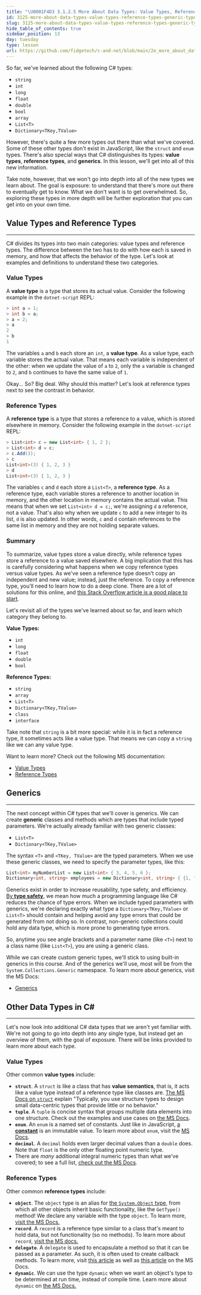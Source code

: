 ```yaml
---
title: "\U0001F4D3 3.1.2.5 More About Data Types: Value Types, Reference Types, Generic Types, and More"
id: 3125-more-about-data-types-value-types-reference-types-generic-types-and-more
slug: 3125-more-about-data-types-value-types-reference-types-generic-types-and-more
hide_table_of_contents: true
sidebar_position: 13
day: tuesday
type: lesson
url: https://github.com/fidgetech/c-and-net/blob/main/2e_more_about_data_types_value_reference_generic.md
---
```


So far, we've learned about the following C# types:

* `string`
* `int`
* `long`
* `float`
* `double`
* `bool`
* `array`
* `List<T>`
* `Dictionary<TKey,TValue>`

However, there's quite a few more types out there than what we've covered. Some of these other types don't exist in JavaScript, like the `struct` and `enum` types. There's also special ways that C# distinguishes its types: **value types**, **reference types**, and **generics**. In this lesson, we'll get into all of this new information.

Take note, however, that we won't go into depth into all of the new types we learn about. The goal is exposure: to understand that there's more out there to eventually get to know. What we don't want is to get overwhelmed. So, exploring these types in more depth will be further exploration that you can get into on your own time. 

## Value Types and Reference Types
---

C# divides its types into two main categories: value types and reference types. The difference between the two has to do with how each is saved in memory, and how that affects the behavior of the type. Let's look at examples and definitions to understand these two categories. 

### Value Types

A **value type** is a type that stores its actual value. Consider the following example in the `dotnet-script` REPL:

```csharp
> int a = 1;
> int b = a;
> a = 2;
> a
2
> b
1
```

The variables `a` and `b` each store an `int`, a **value type**. As a value type, each variable stores the actual value. That means each variable is independent of the other: when we update the value of `a` to `2`, only the `a` variable is changed to `2`, and `b` continues to have the same value of `1`.

Okay... So? Big deal. Why should this matter? Let's look at reference types next to see the contrast in behavior.

### Reference Types

A **reference type** is a type that stores a reference to a value, which is stored elsewhere in memory. Consider the following example in the `dotnet-script` REPL:

```csharp
> List<int> c = new List<int> { 1, 2 };
> List<int> d = c;
> c.Add(3);
> c
List<int>(3) { 1, 2, 3 }
> d
List<int>(3) { 1, 2, 3 }
```

The variables `c` and `d` each store a `List<T>`, a **reference type**. As a reference type, each variable stores a reference to another location in memory, and the other location in memory contains the actual value. This means that when we set `List<int> d = c;`, we're assigning `d` a reference, not a value. That's also why when we update `c` to add a new integer to its list, `d` is also updated. In other words, `c` and `d` contain references to the same list in memory and they are not holding separate values.

### Summary

To summarize, value types store a value directly, while reference types store a reference to a value saved elsewhere. A big implication that this has is carefully considering what happens when we copy reference types versus value types. As we've seen a reference type doesn't copy an independent and new value; instead, just the reference. To copy a reference type, you'll need to learn how to do a deep clone. There are a lot of solutions for this online, and [this Stack Overflow article is a good place to start](https://stackoverflow.com/questions/78536/deep-cloning-objects).

Let's revisit all of the types we've learned about so far, and learn which category they belong to.

**Value Types:**

* `int`
* `long`
* `float`
* `double`
* `bool`

**Reference Types:**

* `string`
* `array`
* `List<T>`
* `Dictionary<TKey,TValue>`
* `class`
* `interface`

Take note that `string` is a bit more special: while it is in fact a reference type, it sometimes acts like a value type. That means we can copy a `string` like we can any value type.

Want to learn more? Check out the following MS documentation:

* [Value Types](https://learn.microsoft.com/en-us/dotnet/csharp/language-reference/builtin-types/value-types)
* [Reference Types](https://learn.microsoft.com/en-us/dotnet/csharp/language-reference/keywords/reference-types)

## Generics
---

The next concept within C# types that we'll cover is generics. We can create **generic** classes and methods which are types that include typed parameters. We're actually already familiar with two generic classes:

* `List<T>`
* `Dictionary<TKey,TValue>`

The syntax `<T>` and `<TKey, TValue>` are the typed parameters. When we use these generic classes, we need to specify the parameter types, like this:

```csharp
List<int> myNumberList = new List<int> { 3, 4, 5, 6 };
Dictionary<int, string> employees = new Dictionary<int, string> { {1, "Alejandra"}, {2, "Marcus"} };
```

Generics exist in order to increase reusability, type safety, and efficiency. [By **type safety**](https://en.wikipedia.org/wiki/Type_safety), we mean how much a programming language like C# reduces the chance of type errors. When we include typed parameters with generics, we're declaring exactly what type a `Dictionary<TKey,TValue>` or `List<T>` should contain and helping avoid any type errors that could be generated from not doing so. In contrast, non-generic collections could hold any data type, which is more prone to generating type errors. 

So, anytime you see angle brackets and a parameter name (like `<T>`) next to a class name (like `List<T>`), you are using a generic class.

While we can create custom generic types, we'll stick to using built-in generics in this course. And of the generics we'll use, most will be from the `System.Collections.Generic` namespace. To learn more about generics, visit the MS Docs:

* [Generics](https://learn.microsoft.com/en-us/dotnet/csharp/fundamentals/types/generics)

## Other Data Types in C#
---

Let's now look into additional C# data types that we aren't yet familiar with. We're not going to go into depth into any single type, but instead get an overview of them, with the goal of exposure. There will be links provided to learn more about each type.

### Value Types

Other common **value types** include:

* **`struct`**. A `struct` is like a class that has **value semantics**, that is, it acts like a value type instead of a reference type like classes are. [The MS Docs on `struct`](https://learn.microsoft.com/en-us/dotnet/csharp/language-reference/builtin-types/struct) explain "Typically, you use structure types to design small data-centric types that provide little or no behavior."
* **`tuple`**. A `tuple` is concise syntax that groups multiple data elements into one structure. Check out the examples and use cases on [the MS Docs](https://learn.microsoft.com/en-us/dotnet/csharp/language-reference/builtin-types/value-tuples).
* **`enum`**. An `enum` is a named set of constants. Just like in JavaScript, [a **constant**](https://learn.microsoft.com/en-us/dotnet/csharp/programming-guide/classes-and-structs/constants) is an immutable value. To learn more about `enum`, visit the [MS Docs](https://learn.microsoft.com/en-us/dotnet/csharp/language-reference/builtin-types/enum).
* **`decimal`**. A `decimal` holds even larger decimal values than a `double` does. Note that `float` is the only other floating point numeric type.
* There are _many_ additional integral numeric types than what we've covered; to see a full list, [check out the MS Docs](https://learn.microsoft.com/en-us/dotnet/csharp/language-reference/builtin-types/integral-numeric-types). 

### Reference Types

Other common **reference types** include:

* **`object`**. The `object` type is an alias for [the `System.Object` type](https://learn.microsoft.com/en-us/dotnet/api/system.object?view=net-6.0), from which all other objects inherit basic functionality, like the `GetType()` method! We declare any variable with the type `object`. To learn more, [visit the MS Docs.](https://learn.microsoft.com/en-us/dotnet/csharp/language-reference/builtin-types/reference-types#the-object-type)
* **`record`**. A `record` is a reference type similar to a class that's meant to hold data, but not functionality (so no methods). To learn more about `record`, [visit the MS docs.](https://learn.microsoft.com/en-us/dotnet/csharp/language-reference/builtin-types/record)
* **`delegate`**. A `delegate` is used to encapsulate a method so that it can be passed as a parameter. As such, it is often used to create callback methods. To learn more, visit [this article](https://learn.microsoft.com/en-us/dotnet/csharp/language-reference/builtin-types/reference-types#the-delegate-type) as well as [this article](https://learn.microsoft.com/en-us/dotnet/csharp/programming-guide/delegates/) on the MS Docs. 
* **`dynamic`**. We can use the type `dynamic` when we want an object's type to be determined at run time, instead of compile time. Learn more about `dynamic` on [the MS Docs.](https://learn.microsoft.com/en-us/dotnet/csharp/language-reference/builtin-types/reference-types#the-dynamic-type)

